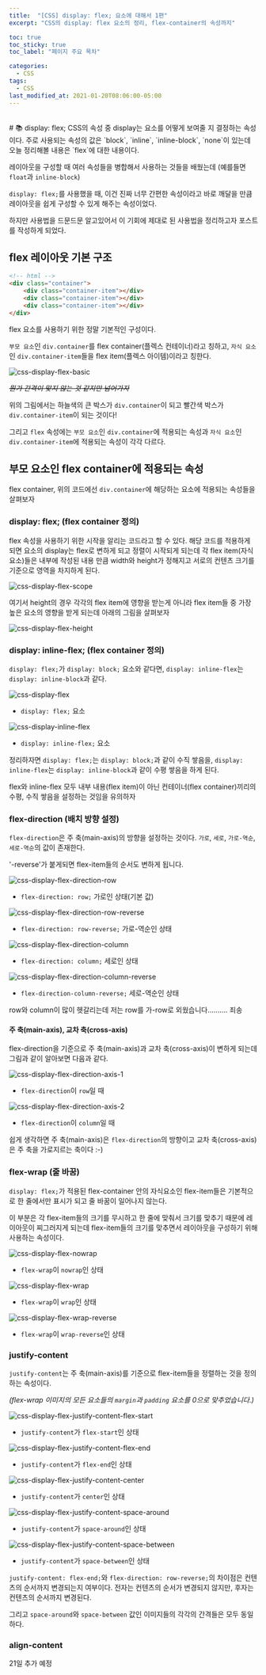 ```yaml
---
title:  "[CSS] display: flex; 요소에 대해서 1편"
excerpt: "CSS의 display: flex 요소의 정리, flex-container의 속성까지"

toc: true
toc_sticky: true
toc_label: "페이지 주요 목차"

categories:
  - CSS
tags:
  - CSS
last_modified_at: 2021-01-20T08:06:00-05:00
---
```

<br>
# 📚 display: flex;
CSS의 속성 중 display는 요소를 어떻게 보여줄 지 결정하는 속성이다. 주로 사용되는 속성의 값은 `block`, `inline`, `inline-block`, `none`이 있는데 오늘 정리해볼 내용은 `flex`에 대한 내용이다.

레이아웃을 구성할 때 여러 속성들을 병합해서 사용하는 것들을 배웠는데 (예를들면 `float`과 `inline-block`)

`display: flex;`를 사용했을 때, 이건 진짜 너무 간편한 속성이라고 바로 깨달을 만큼 레이아웃을 쉽게 구성할 수 있게 해주는 속성이었다.

하지만 사용법을 드문드문 알고있어서 이 기회에 제대로 된 사용법을 정리하고자 포스트를 작성하게 되었다.

## flex 레이아웃 기본 구조
```html
<!-- html -->
<div class="container">
    <div class="container-item"></div>
    <div class="container-item"></div>
    <div class="container-item"></div>
</div>
```
flex 요소를 사용하기 위한 정말 기본적인 구성이다.

`부모 요소`인 `div.container`를 flex container(플렉스 컨테이너)라고 칭하고,
`자식 요소`인 `div.container-item`들을 flex item(플렉스 아이템)이라고 칭한다.

![css-display-flex-basic](https://user-images.githubusercontent.com/58783926/105153061-5617b080-5b4b-11eb-862c-eeae819954c7.jpg)

_~~뭔가 간격이 맞지 않는 것 같지만 넘어가자~~_

위의 그림에서는 하늘색의 큰 박스가 `div.container`이 되고 빨간색 박스가 `div.container-item`이 되는 것이다!

그리고 `flex` 속성에는 `부모 요소`인 `div.container`에 적용되는 속성과 `자식 요소`인 `div.container-item`에 적용되는 속성이 각각 다르다.

## 부모 요소인 flex container에 적용되는 속성
flex container, 위의 코드에선 `div.container`에 해당하는 요소에 적용되는 속성들을 살펴보자

### display: flex; (flex container 정의)
flex 속성을 사용하기 위한 시작을 알리는 코드라고 할 수 있다. 해당 코드를 적용하게 되면 요소의 display는 flex로 변하게 되고 정렬이 시작되게 되는데 각 flex item(자식요소)들은 내부에 작성된 내용 만큼 width와 height가 정해지고 서로의 컨텐츠 크기를 기준으로 영역을 차지하게 된다.

![css-display-flex-scope](https://user-images.githubusercontent.com/58783926/105153084-5ca62800-5b4b-11eb-8f43-fd2072425d52.jpg)

여기서 height의 경우 각각의 flex item에 영향을 받는게 아니라 flex item들 중 가장 높은 요소의 영향을 받게 되는데 아래의 그림을 살펴보자

![css-display-flex-height](https://user-images.githubusercontent.com/58783926/105153117-63cd3600-5b4b-11eb-9e57-0041f4c95edb.jpg)

### display: inline-flex; (flex container 정의)
`display: flex;`가 `display: block;` 요소와 같다면, `display: inline-flex`는 `display: inline-block`과 같다.

![css-display-flex](https://user-images.githubusercontent.com/58783926/105153144-6c257100-5b4b-11eb-9d4a-a638bf88be2b.jpg)

* `display: flex;` 요소

![css-display-inline-flex](https://user-images.githubusercontent.com/58783926/105153166-75aed900-5b4b-11eb-823e-f76cf5cc8467.jpg)

* `display: inline-flex;` 요소

정리하자면 `display: flex;`는 `display: block;`과 같이 수직 쌓음을, `display: inline-flex`는 `display: inline-block`과 같이 수평 쌓음을 하게 된다.

<div class="notice--danger">flex와 inline-flex 모두 내부 내용(flex item)이 아닌 컨테이너(flex container)끼리의 수평, 수직 쌓음을 설정하는 것임을 유의하자</div>

### flex-direction (배치 방향 설정)
`flex-direction`은 주 축(main-axis)의 방향을 설정하는 것이다. `가로`, `세로`, `가로-역순`, `세로-역순`의 값이 존재한다.

<div class="notice--danger">'-reverse'가 붙게되면 flex-item들의 순서도 변하게 됩니다.</div>

![css-display-flex-direction-row](https://user-images.githubusercontent.com/58783926/105153187-7e9faa80-5b4b-11eb-87e9-11600ad5ca2a.jpg)

* `flex-direction: row;` 가로인 상태(기본 값)

![css-display-flex-direction-row-reverse](https://user-images.githubusercontent.com/58783926/105153217-85c6b880-5b4b-11eb-887a-0704c72b0175.jpg)

* `flex-direction: row-reverse;` 가로-역순인 상태

![css-display-flex-direction-column](https://user-images.githubusercontent.com/58783926/105153534-e6ee8c00-5b4b-11eb-952a-544a920a6928.jpg)

* `flex-direction: column;` 세로인 상태

![css-display-flex-direction-column-reverse](https://user-images.githubusercontent.com/58783926/105153831-3cc33400-5b4c-11eb-9a1a-05b0db90445d.jpg)

* `flex-direction-column-reverse;` 세로-역순인 상태

row와 column이 많이 헷갈리는데 저는 row를 가-row로 외웠습니다.......... 죄송

#### 주 축(main-axis), 교차 축(cross-axis)
flex-direction을 기준으로 주 축(main-axis)과 교차 축(cross-axis)이 변하게 되는데 그림과 같이 알아보면 다음과 같다.

![css-display-flex-direction-axis-1](https://user-images.githubusercontent.com/58783926/105157298-2dde8080-5b50-11eb-8d1f-207ef534d811.jpg)

* `flex-direction`이 `row`일 때

![css-display-flex-direction-axis-2](https://user-images.githubusercontent.com/58783926/105157301-2e771700-5b50-11eb-9aaf-b5236a644df0.jpg)

* `flex-direction`이 `column`일 때

쉽게 생각하면 주 축(main-axis)은 `flex-direction`의 방향이고 교차 축(cross-axis)은 주 축을 가로지르는 축이다 :-)

### flex-wrap (줄 바꿈)
`display: flex;`가 적용된 flex-container 안의 자식요소인 flex-item들은 기본적으로 한 줄에서만 표시가 되고 줄 바꿈이 일어나지 않는다.

이 부분은 각 flex-item들의 크기를 무시하고 한 줄에 맞춰서 크기를 맞추기 때문에 레이아웃이 찌그러지게 되는데 flex-item들의 크기를 맞추면서 레이아웃을 구성하기 위해 사용하는 속성이다.

![css-display-flex-nowrap](https://user-images.githubusercontent.com/58783926/105159040-fd97e180-5b51-11eb-958a-46713155fafa.jpg)

* `flex-wrap`이 `nowrap`인 상태

![css-display-flex-wrap](https://user-images.githubusercontent.com/58783926/105159287-418ae680-5b52-11eb-984c-106202319df0.jpg)

* `flex-wrap`이 `wrap`인 상태

![css-display-flex-wrap-reverse](https://user-images.githubusercontent.com/58783926/105159527-8878dc00-5b52-11eb-8523-a8def048aa50.jpg)

* `flex-wrap`이 `wrap-reverse`인 상태

### justify-content
`justify-content`는 주 축(main-axis)를 기준으로 flex-item들을 정렬하는 것을 정의하는 속성이다.

_(flex-wrap 이미지의 모든 요소들의 `margin`과 `padding` 요소를 0으로 맞추었습니다.)_

![css-display-flex-justify-content-flex-start](https://user-images.githubusercontent.com/58783926/105167001-810a0080-5b5b-11eb-8496-9a1df40069c3.jpg)

* `justify-content`가 `flex-start`인 상태

![css-display-flex-justify-content-flex-end](https://user-images.githubusercontent.com/58783926/105167004-81a29700-5b5b-11eb-9a81-fcb60d2f82ee.jpg)

* `justify-content`가 `flex-end`인 상태

![css-display-flex-justify-content-center](https://user-images.githubusercontent.com/58783926/105167009-823b2d80-5b5b-11eb-8696-d63b4cdaf734.jpg)

* `justify-content`가 `center`인 상태

![css-display-flex-justify-content-space-around](https://user-images.githubusercontent.com/58783926/105167011-823b2d80-5b5b-11eb-936a-b5d1e215e87d.jpg)

* `justify-content`가 `space-around`인 상태

![css-display-flex-justify-content-space-between](https://user-images.githubusercontent.com/58783926/105167017-849d8780-5b5b-11eb-9f3b-9cf0db496d91.jpg)

* `justify-content`가 `space-between`인 상태

`justify-content: flex-end;`와 `flex-direction: row-reverse;`의 차이점은 컨텐츠의 순서까지 변경되는지 여부이다. 전자는 컨텐츠의 순서가 변경되지 않지만, 후자는 컨텐츠의 순서까지 변경된다.

그리고 `space-around`와 `space-between` 값인 이미지들의 각각의 간격들은 모두 동일하다.

### align-content
21일 추가 예정
